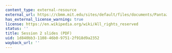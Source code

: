 ```yaml
---
content_type: external-resource
external_url: https://cbmm.mit.edu/sites/default/files/documents/Pantazis_MEGworkshop_decoding.pdf
has_external_license_warning: true
license: https://en.wikipedia.org/wiki/All_rights_reserved
status: ''
title: Session 2 slides (PDF)
uid: 1d840bb3-1108-46b0-9751-2f918d9a2352
wayback_url: ''
---
```


